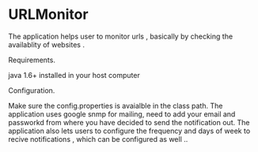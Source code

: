 # URLMonitor
The application helps user to monitor urls , basically by checking the availablity of websites .

Requirements.

java 1.6+ installed in your host computer

Configuration.

Make sure the config.properties is avaialble in the class path. The application uses google snmp for mailing, need to add your email and passworkd from where you have decided to send the notification
out. The application also lets users to configure the frequency and days of week to recive notifications , which can be configured as well ..
